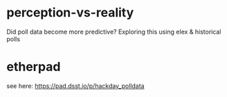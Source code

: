 # perception-vs-reality
Did poll data become more predictive? Exploring this using elex &amp; historical polls

# etherpad
see here: https://pad.dsst.io/p/hackday_polldata
